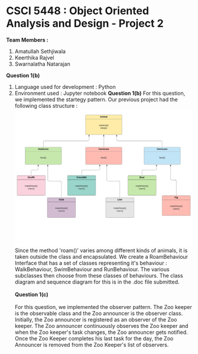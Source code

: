 # CSCI 5448 : Object Oriented Analysis and Design - Project 2
**Team  Members :** 
1. Amatullah Sethjiwala
2. Keerthika Rajvel
3. Swarnalatha Natarajan

**Question 1(b)**<br/>
1. Language used for development : Python
2. Environment used : Jupyter notebook
**Question 1(b)**
For this question, we implemented the startegy pattern. Our previous project had the following class structure : 
![Test Image 1](Animals.jpeg)
Since the method 'roam()' varies among different kinds of animals, it is taken outside the class and encapsulated. We create a RoamBehaviour Interface that has a set of classes representing it's behaviour : WalkBehaviour, SwimBehaviour and RunBehaviour. The various subclasses then choose from these classes of behaviours. 
The class diagram and sequence diagram for this is in the .doc file submitted. <br/><br/>
**Question 1(c)**<br/><br/>
For this question, we implemented the observer pattern.
The Zoo keeper is the observable class and the Zoo announcer is the observer class.
Initially, the Zoo announcer is registered as an observer of the Zoo keeper.
The Zoo announcer continuously observes the Zoo keeper and when the Zoo keeper's task changes, the Zoo announcer gets notified.
Once the Zoo Keeper completes his last task for the day, the Zoo Announcer is removed from the Zoo Keeper's list of observers.
